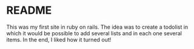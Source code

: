 # README

This was my first site in ruby on rails.
The idea was to create a todolist in which it would be possible to add several lists and in each one several items. 
In the end, I liked how it turned out!
